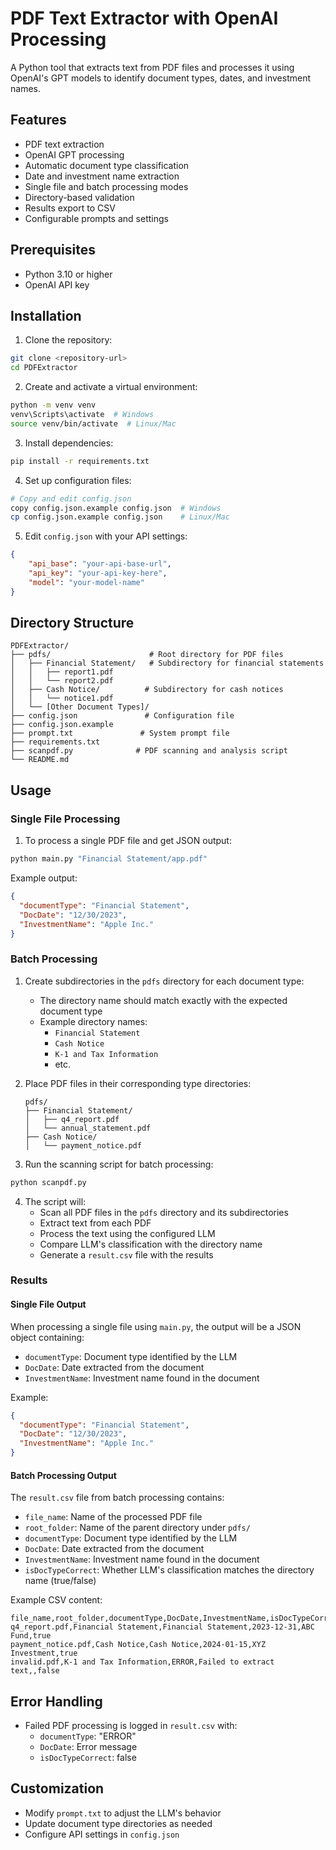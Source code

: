 # PDF Text Extractor with OpenAI Processing

A Python tool that extracts text from PDF files and processes it using OpenAI's GPT models to identify document types, dates, and investment names.

## Features

- PDF text extraction
- OpenAI GPT processing
- Automatic document type classification
- Date and investment name extraction
- Single file and batch processing modes
- Directory-based validation
- Results export to CSV
- Configurable prompts and settings

## Prerequisites

- Python 3.10 or higher
- OpenAI API key

## Installation

1. Clone the repository:
```bash
git clone <repository-url>
cd PDFExtractor
```

2. Create and activate a virtual environment:
```bash
python -m venv venv
venv\Scripts\activate  # Windows
source venv/bin/activate  # Linux/Mac
```

3. Install dependencies:
```bash
pip install -r requirements.txt
```

4. Set up configuration files:
```bash
# Copy and edit config.json
copy config.json.example config.json  # Windows
cp config.json.example config.json    # Linux/Mac
```

5. Edit `config.json` with your API settings:
```json
{
    "api_base": "your-api-base-url",
    "api_key": "your-api-key-here",
    "model": "your-model-name"
}
```

## Directory Structure

```
PDFExtractor/
├── pdfs/                      # Root directory for PDF files
│   ├── Financial Statement/   # Subdirectory for financial statements
│   │   ├── report1.pdf
│   │   └── report2.pdf
│   ├── Cash Notice/          # Subdirectory for cash notices
│   │   └── notice1.pdf
│   └── [Other Document Types]/
├── config.json               # Configuration file
├── config.json.example
├── prompt.txt               # System prompt file
├── requirements.txt
├── scanpdf.py              # PDF scanning and analysis script
└── README.md
```

## Usage

### Single File Processing

1. To process a single PDF file and get JSON output:
```bash
python main.py "Financial Statement/app.pdf"
```

Example output:
```json
{
  "documentType": "Financial Statement",
  "DocDate": "12/30/2023",
  "InvestmentName": "Apple Inc."
}
```

### Batch Processing

1. Create subdirectories in the `pdfs` directory for each document type:
   - The directory name should match exactly with the expected document type
   - Example directory names:
     - `Financial Statement`
     - `Cash Notice`
     - `K-1 and Tax Information`
     - etc.

2. Place PDF files in their corresponding type directories:
   ```
   pdfs/
   ├── Financial Statement/
   │   ├── q4_report.pdf
   │   └── annual_statement.pdf
   ├── Cash Notice/
   │   └── payment_notice.pdf
   ```

3. Run the scanning script for batch processing:
```bash
python scanpdf.py
```

4. The script will:
   - Scan all PDF files in the `pdfs` directory and its subdirectories
   - Extract text from each PDF
   - Process the text using the configured LLM
   - Compare LLM's classification with the directory name
   - Generate a `result.csv` file with the results

### Results

#### Single File Output
When processing a single file using `main.py`, the output will be a JSON object containing:
- `documentType`: Document type identified by the LLM
- `DocDate`: Date extracted from the document
- `InvestmentName`: Investment name found in the document

Example:
```json
{
  "documentType": "Financial Statement",
  "DocDate": "12/30/2023",
  "InvestmentName": "Apple Inc."
}
```

#### Batch Processing Output
The `result.csv` file from batch processing contains:
- `file_name`: Name of the processed PDF file
- `root_folder`: Name of the parent directory under `pdfs/`
- `documentType`: Document type identified by the LLM
- `DocDate`: Date extracted from the document
- `InvestmentName`: Investment name found in the document
- `isDocTypeCorrect`: Whether LLM's classification matches the directory name (true/false)

Example CSV content:
```csv
file_name,root_folder,documentType,DocDate,InvestmentName,isDocTypeCorrect
q4_report.pdf,Financial Statement,Financial Statement,2023-12-31,ABC Fund,true
payment_notice.pdf,Cash Notice,Cash Notice,2024-01-15,XYZ Investment,true
invalid.pdf,K-1 and Tax Information,ERROR,Failed to extract text,,false
```

## Error Handling

- Failed PDF processing is logged in `result.csv` with:
  - `documentType`: "ERROR"
  - `DocDate`: Error message
  - `isDocTypeCorrect`: false

## Customization

- Modify `prompt.txt` to adjust the LLM's behavior
- Update document type directories as needed
- Configure API settings in `config.json`